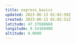 ```yaml
---
title: express_basics
updated: 2023-06-13 01:02:59Z
created: 2023-06-13 01:02:51Z
latitude: 47.37688660
longitude: 8.54169400
altitude: 0.0000
---
```


